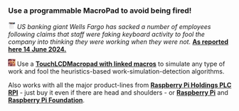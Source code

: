 ### Use a programmable MacroPad to avoid being fired!

<img src="images/Fired.png" width="16" height="16"/> *US banking giant Wells Fargo has sacked a number of employees following claims that staff were faking keyboard activity to fool the company into thinking they were working when they were not.*
[**As reported here 14 June 2024.**](https://www.bbc.com/news/articles/cjll01220yeo)

<img src="images/macro.gif" width="16" height="16"/> Use a [**TouchLCDMacropad with linked macros**](https://github.com/TobiasVanDyk/Pico-MCU-from-Raspberry-Pi/tree/main/TouchMacroPadPico) to simulate any type of work and fool the heuristics-based work-simulation-detection algorithms.

Also works with all the major product-lines from [**Raspberry Pi Holdings PLC RPI**](https://www.londonstockexchange.com/stock/RPI/raspberry-pi-holdings-plc/company-page) - just buy it even if there are head and shoulders - or [**Raspberry Pi**](https://www.raspberrypi.com/) and [**Raspberry Pi Foundation**](https://www.raspberrypi.org/).



